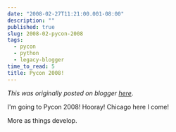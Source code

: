 ```yaml
---
date: "2008-02-27T11:21:00.001-08:00"
description: ""
published: true
slug: 2008-02-pycon-2008
tags:
  - pycon
  - python
  - legacy-blogger
time_to_read: 5
title: Pycon 2008!
---
```


_This was originally posted on blogger [here](https://pydanny.blogspot.com/2008/02/pycon-2008.html)_.

I'm going to Pycon 2008! Hooray! Chicago here I come!

More as things develop.
